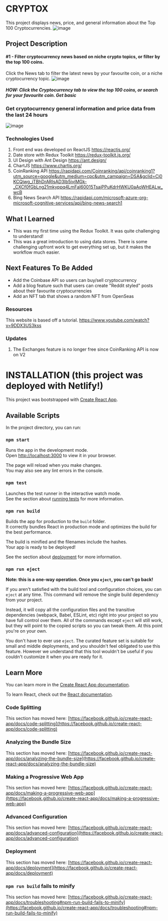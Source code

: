 # CRYPTOX
This project displays news, price, and general information about the Top 100 Cryptocurrencies.
![image](https://user-images.githubusercontent.com/94336773/168397708-691fedab-1945-42d4-bd91-efd1facb8788.png)


## Project Description
#### #1 - Filter cryptocurrency news based on niche crypto topics, or filter by the top 100 coins.
Click the News tab to filter the latest news by your favourite coin, or a niche cryptocurrency topic.
![image](https://user-images.githubusercontent.com/94336773/168397907-c54320cd-abf6-42b0-a30e-933f1687cf5e.png)

##### HOW: Click the Cryptocurrency tab to view the top 100 coins, or search for your favourite coin. Get basic 

### Get cryptocurrency general information and price data from the last 24 hours

![image](https://user-images.githubusercontent.com/94336773/168397776-2dd69d45-81e1-4cb4-af3a-405a6d1a8152.png)



### Technologies Used
1. Front end was developed on ReactJS https://reactjs.org/
2. Date store with Redux Toolkit https://redux-toolkit.js.org/
3. UI Design with Ant Design https://ant.design/
4. ChartJS https://www.chartjs.org/
5. CoinRanking API https://rapidapi.com/Coinranking/api/coinranking1?utm_source=google&utm_medium=cpc&utm_campaign=DSA&gclid=Cj0KCQjwg_iTBhDrARIsAD3Ib5ivjMGk-_CXCf0fGbLng21mkyppq4LmFaI60015TsajPPuKdrHWKU0aAoWHEALw_wcB
6. Bing News Search API https://rapidapi.com/microsoft-azure-org-microsoft-cognitive-services/api/bing-news-search1

## What I Learned
- This was my first time using the Redux Toolkit. It was quite challenging to understand!
- This was a great introduction to using data stores. There is some challenging upfront work to get everything set up, but it makes the workflow much easier.

## Next Features To Be Added
- Add the Coinbase API so users can buy/sell cryptocurrency
- Add a blog feature such that users can create "Reddit styled" posts about their favourite cryptocurrencies
- Add an NFT tab that shows a random NFT from OpenSeas

### Resources

This website is based off a tutorial. https://www.youtube.com/watch?v=9DDX3US3kss

### Updates

1. The Exchanges feature is no longer free since CoinRanking API is now on V2


# INSTALLATION (this project was deployed with Netlify!)

This project was bootstrapped with [Create React App](https://github.com/facebook/create-react-app).

## Available Scripts

In the project directory, you can run:

### `npm start`

Runs the app in the development mode.\
Open [http://localhost:3000](http://localhost:3000) to view it in your browser.

The page will reload when you make changes.\
You may also see any lint errors in the console.

### `npm test`

Launches the test runner in the interactive watch mode.\
See the section about [running tests](https://facebook.github.io/create-react-app/docs/running-tests) for more information.

### `npm run build`

Builds the app for production to the `build` folder.\
It correctly bundles React in production mode and optimizes the build for the best performance.

The build is minified and the filenames include the hashes.\
Your app is ready to be deployed!

See the section about [deployment](https://facebook.github.io/create-react-app/docs/deployment) for more information.

### `npm run eject`

**Note: this is a one-way operation. Once you `eject`, you can't go back!**

If you aren't satisfied with the build tool and configuration choices, you can `eject` at any time. This command will remove the single build dependency from your project.

Instead, it will copy all the configuration files and the transitive dependencies (webpack, Babel, ESLint, etc) right into your project so you have full control over them. All of the commands except `eject` will still work, but they will point to the copied scripts so you can tweak them. At this point you're on your own.

You don't have to ever use `eject`. The curated feature set is suitable for small and middle deployments, and you shouldn't feel obligated to use this feature. However we understand that this tool wouldn't be useful if you couldn't customize it when you are ready for it.

## Learn More

You can learn more in the [Create React App documentation](https://facebook.github.io/create-react-app/docs/getting-started).

To learn React, check out the [React documentation](https://reactjs.org/).

### Code Splitting

This section has moved here: [https://facebook.github.io/create-react-app/docs/code-splitting](https://facebook.github.io/create-react-app/docs/code-splitting)

### Analyzing the Bundle Size

This section has moved here: [https://facebook.github.io/create-react-app/docs/analyzing-the-bundle-size](https://facebook.github.io/create-react-app/docs/analyzing-the-bundle-size)

### Making a Progressive Web App

This section has moved here: [https://facebook.github.io/create-react-app/docs/making-a-progressive-web-app](https://facebook.github.io/create-react-app/docs/making-a-progressive-web-app)

### Advanced Configuration

This section has moved here: [https://facebook.github.io/create-react-app/docs/advanced-configuration](https://facebook.github.io/create-react-app/docs/advanced-configuration)

### Deployment

This section has moved here: [https://facebook.github.io/create-react-app/docs/deployment](https://facebook.github.io/create-react-app/docs/deployment)

### `npm run build` fails to minify

This section has moved here: [https://facebook.github.io/create-react-app/docs/troubleshooting#npm-run-build-fails-to-minify](https://facebook.github.io/create-react-app/docs/troubleshooting#npm-run-build-fails-to-minify)
